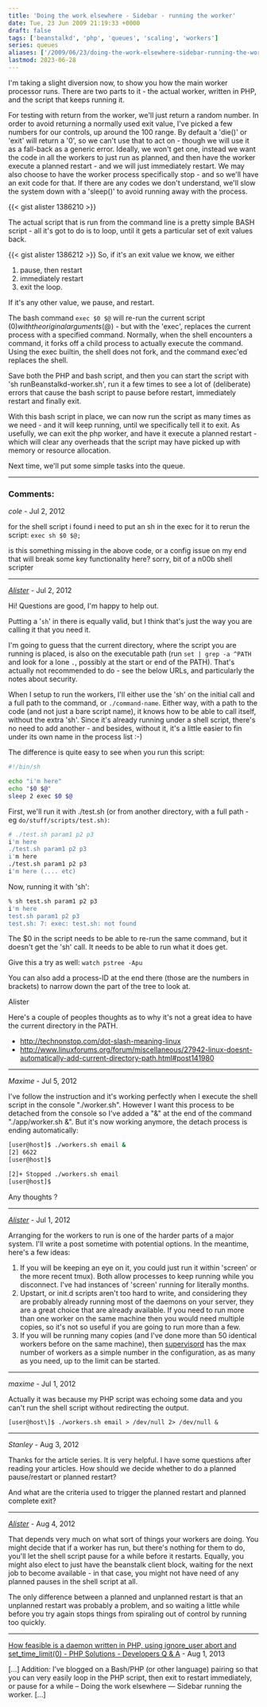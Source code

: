 ```yaml
---
title: 'Doing the work elsewhere - Sidebar - running the worker'
date: Tue, 23 Jun 2009 21:19:33 +0000
draft: false
tags: ['beanstalkd', 'php', 'queues', 'scaling', 'workers']
series: queues
aliases: ['/2009/06/23/doing-the-work-elsewhere-sidebar-running-the-worker/']
lastmod: 2023-06-28
---
```


I'm taking a slight diversion now, to show you how the main worker processor runs. There are two parts to it - the actual worker, written in PHP, and the script that keeps running it.

For testing with return from the worker, we'll just return a random number. In order to avoid returning a normally used exit value, I've picked a few numbers for our controls, up around the 100 range. By default a 'die()' or 'exit' will return a '0', so we can't use that to act on - though we will use it as a fall-back as a generic error. Ideally, we won't get one, instead we want the code in all the workers to just run as planned, and then have the worker execute a planned restart - and we will just immediately restart. We may also choose to have the worker process specifically stop - and so we'll have an exit code for that. If there are any codes we don't understand, we'll slow the system down with a 'sleep()' to avoid running away with the process.

{{< gist alister 1386210 >}}

The actual script that is run from the command line is a pretty simple BASH script - all it's got to do is to loop, until it gets a particular set of exit values back.

{{< gist alister 1386212 >}}
So, if it's an exit value we know, we either
1. pause, then restart
2. immediately restart
3. exit the loop.

If it's any other value, we pause, and restart.

The bash command `exec $0 $@` will re-run the current script ($0) with the original arguments ($@) - but with the 'exec', replaces the current process with a specified command. Normally, when the shell encounters a command, it forks off a child process to actually execute the command. Using the exec builtin, the shell does not fork, and the command exec'ed replaces the shell.

Save both the PHP and bash script, and then you can start the script with 'sh runBeanstalkd-worker.sh', run it a few times to see a lot of (deliberate) errors that cause the bash script to pause before restart, immediately restart and finally exit.

With this bash script in place, we can now run the script as many times as we need - and it will keep running, until we specifically tell it to exit. As usefully, we can exit the php worker, and have it execute a planned restart - which will clear any overheads that the script may have picked up with memory or resource allocation.

Next time, we'll put some simple tasks into the queue.

---

### Comments:

*cole* - <time datetime="2012-07-24 23:19:16">Jul 2, 2012</time>

for the shell script i found i need to put an sh in the exec for it to rerun the script: `exec sh $0 $@;`

is this something missing in the above code, or a config issue on my end that will break some key functionality here? sorry, bit of a n00b shell scripter
<hr />

*[Alister](http://abulman.co.uk/)* - <time datetime="2012-07-24 23:46:43">Jul 2, 2012</time>

Hi! Questions are good, I'm happy to help out.

Putting a '`sh`' in there is equally valid, but I think that's just the way you are calling it that you need it.

I'm going to guess that the current directory, where the script you are running is placed, is also on the executable path (run `set | grep -a ^PATH` and look for a lone `.`, possibly at the start or end of the PATH). That's actually not recommended to do - see the below URLs, and particularly the notes about security.

When I setup to run the workers, I'll either use the 'sh' on the initial call and a full path to the command, or `./command-name`. Either way, with a path to the code (and not just a bare script name), it knows how to be able to call itself, without the extra 'sh'. Since it's already running under a shell script, there's no need to add another - and besides, without it, it's a little easier to fin under its own name in the process list :-)

The difference is quite easy to see when you run this script:

```sh
#!/bin/sh

echo "i'm here"
echo "$0 $@"
sleep 2 exec $0 $@
```

First, we'll run it with ./test.sh (or from another directory, with a full path - eg
`do/stuff/scripts/test.sh)`:

```sh
# ./test.sh param1 p2 p3
i'm here
./test.sh param1 p2 p3
i'm here
./test.sh param1 p2 p3
i'm here (.... etc)
```

Now, running it with 'sh':

```sh
% sh test.sh param1 p2 p3
i'm here
test.sh param1 p2 p3
test.sh: 7: exec: test.sh: not found
```

The $0 in the script needs to be able to re-run the same command, but it doesn't get the 'sh' call. It needs to be able to run what it does get.

Give this a try as well: `watch pstree -Apu`

You can also add a process-ID at the end there (those are the numbers in brackets) to narrow down the part of the tree to look at.

Alister


Here's a couple of peoples thoughts as to why it's not a great idea to have the current directory in the PATH.

* http://technonstop.com/dot-slash-meaning-linux
* http://www.linuxforums.org/forum/miscellaneous/27942-linux-doesnt-automatically-add-current-directory-path.html#post141980

<hr />

*Maxime* - <time datetime="2012-07-27 00:30:27">Jul 5, 2012</time>

I've follow the instruction and it's working perfectly when I execute the shell script in the console "./worker.sh". However I want this process to be detached from the console so I've added a "&" at the end of the command "./app/worker.sh &". But it's now working anymore, the detach process is ending automatically:

```sh
[user@host]$ ./workers.sh email &
[2] 6622
[user@host]$

[2]+ Stopped ./workers.sh email
[user@host]$
```

Any thoughts ?

<hr />

*[Alister](http://abulman.co.uk/)* - <time datetime="2012-07-30 22:34:22">Jul 1, 2012</time>

Arranging for the workers to run is one of the harder parts of a major system. I'll write a post sometime with potential options. In the meantime, here's a few ideas:

1. If you will be keeping an eye on it, you could just run it within 'screen' or the more recent tmux). Both allow processes to keep running while you disconnect. I've had instances of 'screen' running for literally months.
2. Upstart, or init.d scripts aren't too hard to write, and considering they are probably already running most of the daemons on your server, they are a great choice that are already available. If you need to run more than one worker on the same machine then you would need multiple copies, so it's not so useful if you are going to run more than a few.
3. If you will be running many copies (and I've done more than 50 identical workers before on the same machine), then [supervisord](http://supervisord.org/) has the max number of workers as a simple number in the configuration, as as many as you need, up to the limit can be started.

<hr />

*maxime* - <time datetime="2012-07-30 23:22:45">Jul 1, 2012</time>

Actually it was because my PHP script was echoing some data and you can't run the shell script without redirecting the output.

`[user@host\]$ ./workers.sh email > /dev/null 2> /dev/null &`

<hr />

*Stanley* - <time datetime="2012-08-15 03:44:56">Aug 3, 2012</time>

Thanks for the article series. It is very helpful. I have some questions after reading your articles. How should we decide whether to do a planned pause/restart or planned restart?

And what are the criteria used to trigger the planned restart and planned complete exit?
<hr />

*[Alister](http://abulman.co.uk/)* - <time datetime="2012-08-23 13:43:14">Aug 4, 2012</time>

That depends very much on what sort of things your workers are doing. You might decide that if a worker has run, but there's nothing for them to do, you'll let the shell script pause for a while before it restarts. Equally, you might also elect to just have the beanstalk client block, waiting for the next job to become available - in that case, you might not have need of any planned pauses in the shell script at all.

The only difference between a planned and unplanned restart is that an unplanned restart was probably a problem, and so waiting a little while before you try again stops things from spiraling out of control by running too quickly.
<hr />

[How feasible is a daemon written in PHP, using ignore_user abort and set_time_limit(0) - PHP Solutions - Developers Q &amp; A](http://stackoverflow.com/questions/1006891/how-feasible-is-a-daemon-written-in-php-using-ignore-user-abort-and-set-time-li "") - <time datetime="2013-08-12 03:39:56">Aug 1, 2013</time>

[...] Addition: I’ve blogged on a Bash/PHP (or other language) pairing so that you can very easily loop in the PHP script, then exit to restart immediately, or pause for a while – Doing the work elsewhere — Sidebar running the worker. [...]
